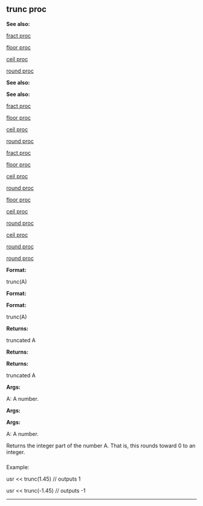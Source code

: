 

 trunc proc
------------




**See also:** 


[fract proc](#/proc/fract) 

[floor proc](#/proc/floor) 

[ceil proc](#/proc/ceil) 

[round proc](#/proc/round) 






**See also:** 

**See also:**

[fract proc](#/proc/fract) 

[floor proc](#/proc/floor) 

[ceil proc](#/proc/ceil) 

[round proc](#/proc/round) 




[fract proc](#/proc/fract)

[floor proc](#/proc/floor) 

[ceil proc](#/proc/ceil) 

[round proc](#/proc/round) 



[floor proc](#/proc/floor)

[ceil proc](#/proc/ceil) 

[round proc](#/proc/round) 


[ceil proc](#/proc/ceil)

[round proc](#/proc/round) 

[round proc](#/proc/round)


**Format:** 


 trunc(A)
 


**Format:** 

**Format:**

 trunc(A)



**Returns:** 


 truncated A
 


**Returns:** 

**Returns:**

 truncated A



**Args:** 


 A: A number.
 


**Args:** 

**Args:**

 A: A number.


 Returns the integer part of the number A. That is, this rounds toward 0 to an integer.



### 
 Example:



 usr << trunc(1.45) // outputs 1

usr << trunc(-1.45) // outputs -1



---


